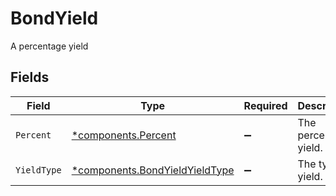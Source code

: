 # BondYield

A percentage yield


## Fields

| Field                                                                           | Type                                                                            | Required                                                                        | Description                                                                     | Example                                                                         |
| ------------------------------------------------------------------------------- | ------------------------------------------------------------------------------- | ------------------------------------------------------------------------------- | ------------------------------------------------------------------------------- | ------------------------------------------------------------------------------- |
| `Percent`                                                                       | [*components.Percent](../../models/components/percent.md)                       | :heavy_minus_sign:                                                              | The percentage yield.                                                           | {<br/>"value": "25.00"<br/>}                                                    |
| `YieldType`                                                                     | [*components.BondYieldYieldType](../../models/components/bondyieldyieldtype.md) | :heavy_minus_sign:                                                              | The type of yield.                                                              | YIELD_TO_MATURITY                                                               |